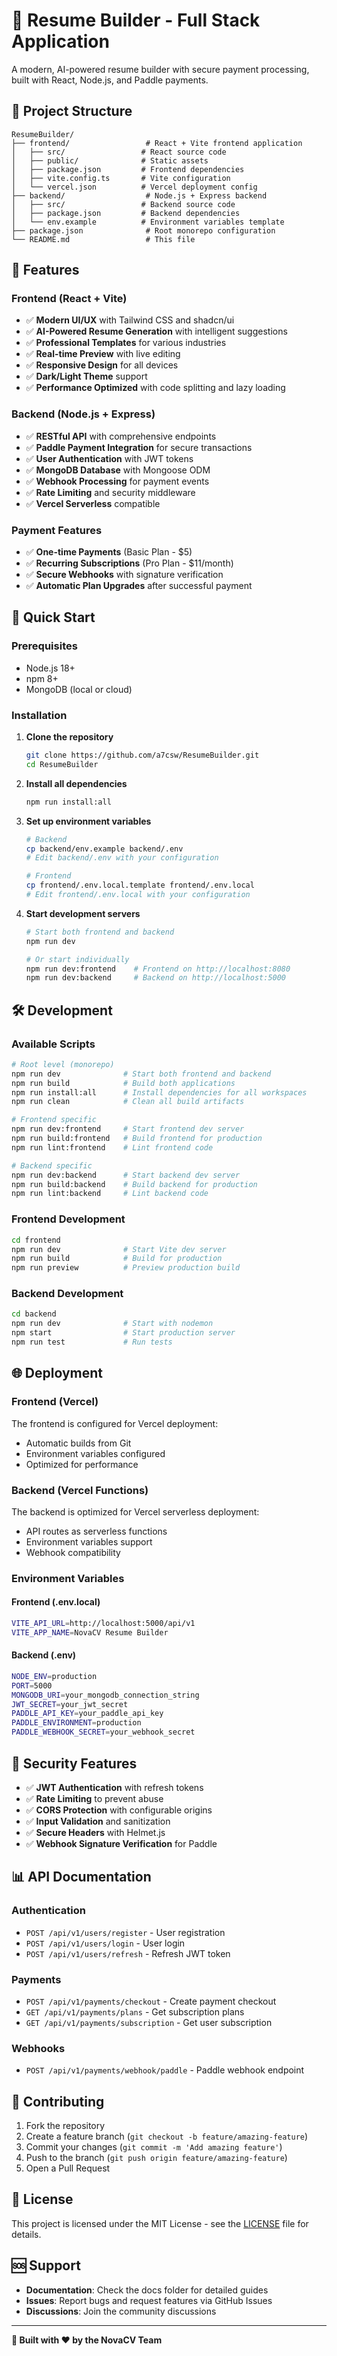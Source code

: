 # 🚀 Resume Builder - Full Stack Application

A modern, AI-powered resume builder with secure payment processing, built with React, Node.js, and Paddle payments.

## 📁 Project Structure

```
ResumeBuilder/
├── frontend/                 # React + Vite frontend application
│   ├── src/                 # React source code
│   ├── public/              # Static assets
│   ├── package.json         # Frontend dependencies
│   ├── vite.config.ts       # Vite configuration
│   └── vercel.json          # Vercel deployment config
├── backend/                  # Node.js + Express backend
│   ├── src/                 # Backend source code
│   ├── package.json         # Backend dependencies
│   └── env.example          # Environment variables template
├── package.json              # Root monorepo configuration
└── README.md                 # This file
```

## 🎯 Features

### Frontend (React + Vite)
- ✅ **Modern UI/UX** with Tailwind CSS and shadcn/ui
- ✅ **AI-Powered Resume Generation** with intelligent suggestions
- ✅ **Professional Templates** for various industries
- ✅ **Real-time Preview** with live editing
- ✅ **Responsive Design** for all devices
- ✅ **Dark/Light Theme** support
- ✅ **Performance Optimized** with code splitting and lazy loading

### Backend (Node.js + Express)
- ✅ **RESTful API** with comprehensive endpoints
- ✅ **Paddle Payment Integration** for secure transactions
- ✅ **User Authentication** with JWT tokens
- ✅ **MongoDB Database** with Mongoose ODM
- ✅ **Webhook Processing** for payment events
- ✅ **Rate Limiting** and security middleware
- ✅ **Vercel Serverless** compatible

### Payment Features
- ✅ **One-time Payments** (Basic Plan - $5)
- ✅ **Recurring Subscriptions** (Pro Plan - $11/month)
- ✅ **Secure Webhooks** with signature verification
- ✅ **Automatic Plan Upgrades** after successful payment

## 🚀 Quick Start

### Prerequisites
- Node.js 18+ 
- npm 8+
- MongoDB (local or cloud)

### Installation

1. **Clone the repository**
   ```bash
   git clone https://github.com/a7csw/ResumeBuilder.git
   cd ResumeBuilder
   ```

2. **Install all dependencies**
   ```bash
   npm run install:all
   ```

3. **Set up environment variables**
   ```bash
   # Backend
   cp backend/env.example backend/.env
   # Edit backend/.env with your configuration
   
   # Frontend
   cp frontend/.env.local.template frontend/.env.local
   # Edit frontend/.env.local with your configuration
   ```

4. **Start development servers**
   ```bash
   # Start both frontend and backend
   npm run dev
   
   # Or start individually
   npm run dev:frontend    # Frontend on http://localhost:8080
   npm run dev:backend     # Backend on http://localhost:5000
   ```

## 🛠️ Development

### Available Scripts

```bash
# Root level (monorepo)
npm run dev              # Start both frontend and backend
npm run build            # Build both applications
npm run install:all      # Install dependencies for all workspaces
npm run clean            # Clean all build artifacts

# Frontend specific
npm run dev:frontend     # Start frontend dev server
npm run build:frontend   # Build frontend for production
npm run lint:frontend    # Lint frontend code

# Backend specific
npm run dev:backend      # Start backend dev server
npm run build:backend    # Build backend for production
npm run lint:backend     # Lint backend code
```

### Frontend Development
```bash
cd frontend
npm run dev              # Start Vite dev server
npm run build            # Build for production
npm run preview          # Preview production build
```

### Backend Development
```bash
cd backend
npm run dev              # Start with nodemon
npm start                # Start production server
npm run test             # Run tests
```

## 🌐 Deployment

### Frontend (Vercel)
The frontend is configured for Vercel deployment:
- Automatic builds from Git
- Environment variables configured
- Optimized for performance

### Backend (Vercel Functions)
The backend is optimized for Vercel serverless deployment:
- API routes as serverless functions
- Environment variables support
- Webhook compatibility

### Environment Variables

#### Frontend (.env.local)
```bash
VITE_API_URL=http://localhost:5000/api/v1
VITE_APP_NAME=NovaCV Resume Builder
```

#### Backend (.env)
```bash
NODE_ENV=production
PORT=5000
MONGODB_URI=your_mongodb_connection_string
JWT_SECRET=your_jwt_secret
PADDLE_API_KEY=your_paddle_api_key
PADDLE_ENVIRONMENT=production
PADDLE_WEBHOOK_SECRET=your_webhook_secret
```

## 🔐 Security Features

- ✅ **JWT Authentication** with refresh tokens
- ✅ **Rate Limiting** to prevent abuse
- ✅ **CORS Protection** with configurable origins
- ✅ **Input Validation** and sanitization
- ✅ **Secure Headers** with Helmet.js
- ✅ **Webhook Signature Verification** for Paddle

## 📊 API Documentation

### Authentication
- `POST /api/v1/users/register` - User registration
- `POST /api/v1/users/login` - User login
- `POST /api/v1/users/refresh` - Refresh JWT token

### Payments
- `POST /api/v1/payments/checkout` - Create payment checkout
- `GET /api/v1/payments/plans` - Get subscription plans
- `GET /api/v1/payments/subscription` - Get user subscription

### Webhooks
- `POST /api/v1/payments/webhook/paddle` - Paddle webhook endpoint

## 🤝 Contributing

1. Fork the repository
2. Create a feature branch (`git checkout -b feature/amazing-feature`)
3. Commit your changes (`git commit -m 'Add amazing feature'`)
4. Push to the branch (`git push origin feature/amazing-feature`)
5. Open a Pull Request

## 📝 License

This project is licensed under the MIT License - see the [LICENSE](LICENSE) file for details.

## 🆘 Support

- **Documentation**: Check the docs folder for detailed guides
- **Issues**: Report bugs and request features via GitHub Issues
- **Discussions**: Join the community discussions

---

**🚀 Built with ❤️ by the NovaCV Team**